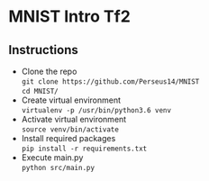 # MNIST Intro Tf2
 
## Instructions
- Clone the repo  
```git clone https://github.com/Perseus14/MNIST ```  
```cd MNIST/```
- Create virtual environment  
```virtualenv -p /usr/bin/python3.6 venv```  
- Activate virtual environment  
```source venv/bin/activate```  
- Install required packages  
```pip install -r requirements.txt```  
- Execute main.py  
```python src/main.py```  



 

